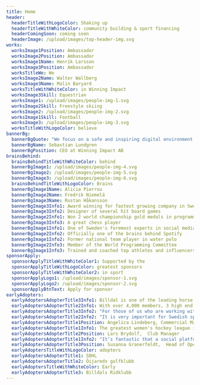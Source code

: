 ```yaml
---
title: Home
header:
  headerTitleWithLogoColor: Shaking up
  headerTitleWithWhiteColor: community building & sport financing
  headerComingSoon: coming soon
  headerImage: /upload/images/top-header-img.svg
works:
  worksImage1Position: Ambassador
  worksImage2Position: Ambassador
  worksImage1Name: Henrik Larsson
  worksImage3Position: Ambassador
  worksTitleWe: We
  worksImage2Name: Walter Wallberg         
  worksImage3Name: Malin Baryard
  worksTitleWithWhiteColor: in Winning Impact
  worksImage3Skill: Equestrian
  worksImage1: /upload/images/people-img-1.svg
  worksImage2Skill: Freestyle skiing
  worksImage2: /upload/images/people-img-2.svg
  worksImage1Skill: Football
  worksImage3: /upload/images/people-img-3.svg
  worksTitleWithLogoColor: believe
bannerBg:
  bannerBgQuote: "We focus on a safe and inspiring digital environment,with groundbreaking income sources for athletes & clubs.We are creating a new universe for every sports fan on the planet"
  bannerBgName: Sebastian Lundgren
  bannerBgPosition: CEO at Winning Impact AB
brainsBehind:
  brainsBehindTitleWithWhiteColor: behind
  bannerBgImage1: /upload/images/people-img-4.svg
  bannerBgImage2: /upload/images/people-img-5.svg
  bannerBgImage3: /upload/images/people-img-6.svg
  brainsBehindTitleWithLogoColor: Brains
  bannerBgImage1Name: Alicia Pierrou
  bannerBgImage2Name: Fredrik Niemelä
  bannerBgImage3Name: Rustan Håkansson
  bannerBgImage3Info1: Award winning for fastest growing company in Sweden, as COO
  bannerBgImage3Info2: Designer of several hit board games
  bannerBgImage2Info1: Won 2 world championship gold medals in programming
  bannerBgImage3Info3: A great chess player
  bannerBgImage1Info1: One of Sweden's foremost experts in social media
  bannerBgImage2Info2: Officially one of the brains behind Spotify
  bannerBgImage1Info2: Former national team player in water polo
  bannerBgImage2Info3: Member of the World Programming Committee
  bannerBgImage1Info3: Trained and coached top athletes and influencers in Sweden on how to be successful in the digital age
sponsorApply:
  sponsorApplyTitleWithWhiteColor1: Supported by the
  sponsorApplyTitleWithLogoColor: greatest sponsors
  sponsorApplyTitleWithWhiteColor2: in sport
  sponsorApplyLogo1: /upload/images/sponsor-1.svg
  sponsorApplyLogo2: /upload/images/sponsor-2.svg
  sponsorApplyBtnText: Apply for sponsor
earlyAdopters:
  earlyAdoptersAdopterTitle3Info1: Billdal is one of the leading horse clubs in Sweden with over 1,000 members.
  earlyAdoptersAdopterTitle2Info1: With over 4,000 members, 3 high end courses and 1 multi course, Öijared is one of the best golf courses in Sweden.
  earlyAdoptersAdopterTitle3Info2: "For those of us who are working with children and young people,it is very important to create a safe and inspiring environment. That’s exactly what WIMT is doing. The platform is also saving time for the communication team,and generates revenue,which is a nice bonus."
  earlyAdoptersAdopterTitle2Info2: "It is very important for Swedish sport clubs to gain increased income,potentially a life saving solution for many. This could play a major role in the future for us and for many other golf clubs."
  earlyAdoptersAdopterTitle1Position: Angelica Lindeberg, Commercial Manager
  earlyAdoptersAdopterTitle1Info1: The greatest women's hockey league in the world. Combines 10 of the largest hockey clubs in Sweden with over a million members and fans.
  earlyAdoptersAdopterTitle2Position: Lars Brydolf,  Club Manager
  earlyAdoptersAdopterTitle1Info2: "It’s fantastic that a social platform is finally being launched,providing security and saving time for the athletes. WIMT will be the obvious choice for athletes,clubs and fans."
  earlyAdoptersAdopterTitle3Position: Susanna Granerfeldt,  Head of Operations
  earlyAdoptersTitleWithLogoColor: adopters
  earlyAdoptersAdopterTitle1: SDHL
  earlyAdoptersAdopterTitle2: Öijareds golfklubb
  earlyAdoptersTitleWithWhiteColor: Early
  earlyAdoptersAdopterTitle3: Billdals Ridklubb
---
```

